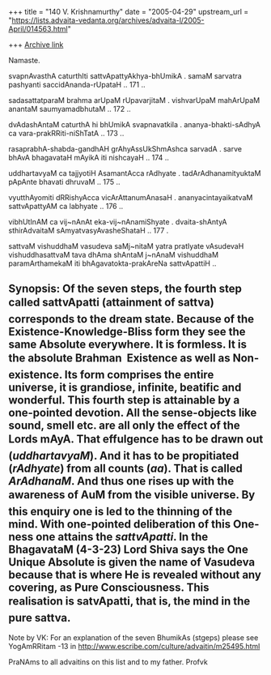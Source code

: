 +++
title = "140 V. Krishnamurthy"
date = "2005-04-29"
upstream_url = "https://lists.advaita-vedanta.org/archives/advaita-l/2005-April/014563.html"

+++
[Archive link](https://lists.advaita-vedanta.org/archives/advaita-l/2005-April/014563.html)

Namaste.

svapnAvasthA caturthIti sattvApattyAkhya-bhUmikA .
samaM sarvatra pashyanti saccidAnanda-rUpataH .. 171 ..

sadasattatparaM brahma arUpaM rUpavarjitaM .
vishvarUpaM mahArUpaM anantaM saumyamadbhutaM .. 172 ..

dvAdashAntaM caturthA hi bhUmikA svapnavatkila .
ananya-bhakti-sAdhyA ca vara-prakRRiti-niShTatA .. 173 ..

rasaprabhA-shabda-gandhAH grAhyAssUkShmAshca sarvadA .
sarve bhAvA bhagavataH mAyikA iti nishcayaH .. 174 ..

uddhartavyaM ca tajjyotiH AsamantAcca rAdhyate .
tadArAdhanamityuktaM pApAnte bhavati dhruvaM .. 175 ..

vyutthAyomiti dRRishyAcca vicArAttanumAnasaH .
ananyacintayaikatvaM sattvApattyAM ca labhyate .. 176 .. 

vibhUtInAM ca vij~nAnAt eka-vij~nAnamiShyate . 
dvaita-shAntyA sthirAdvaitaM sAmyatvasyAvasheShataH .. 177
.

sattvaM vishuddhaM vasudeva saMj~nitaM yatra pratIyate
vAsudevaH vishuddhasattvaM tava dhAma shAntaM j~nAnaM
vishuddhaM paramArthamekaM iti bhAgavatokta-prakAreNa
sattvApattiH ..

Synopsis:   Of the seven steps, the fourth step called
sattvApatti (attainment of sattva)  corresponds to the
dream state. Because of the Existence-Knowledge-Bliss form
they see the same Absolute everywhere. It is formless. It
is the absolute Brahman  Existence as well as
Non-existence. Its form comprises the entire universe, it
is grandiose, infinite, beatific and wonderful. This fourth
step is attainable by a one-pointed devotion. All the
sense-objects like sound, smell etc. are all only the
effect of the Lords mAyA. That effulgence has to be drawn
out (*uddhartavyaM*). And it has to be propitiated
(*rAdhyate*)  from all counts (*aa*). That is called
*ArAdhanaM*. And thus one rises up with the awareness of
AuM from the visible universe.  By this enquiry one is
led to the thinning of the mind. With one-pointed
deliberation of this One-ness one attains the
*sattvApatti*.  In the BhagavataM (4-3-23)  Lord Shiva says
the One Unique Absolute is given the name of Vasudeva
because that is where He is revealed without any covering,
as Pure Consciousness. This realisation is satvApatti,
that is, the mind in  the pure sattva. 
---------------------------------------------------
Note by VK: For  an explanation of the seven BhumikAs
(stgeps)  please see YogAmRRitam -13  in 
http://www.escribe.com/culture/advaitin/m25495.html

PraNAms to all advaitins on this list and to my father. 
Profvk




